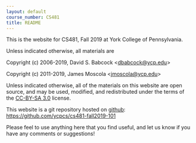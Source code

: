 ```yaml
---
layout: default
course_number: CS481
title: README
---
```


This is the website for CS481, Fall 2019 at York College of
Pennsylvania.

Unless indicated otherwise, all materials are

Copyright (c) 2006-2019, David S. Babcock &lt;<dbabcock@ycp.edu>&gt;

Copyright (c) 2011-2019, James Moscola &lt;<jmoscola@ycp.edu>&gt;

Unless indicated otherwise, all of the materials on this website
are open source, and may be used, modified, and redistributed
under the terms of the <a href="http://creativecommons.org/licenses/by-sa/3.0/us/">CC-BY-SA 3.0</a>
license.

This website is a git repository hosted on [github](https://github.com): <https://github.com/ycpcs/cs481-fall2019-101>

Please feel to use anything here that you find useful,
and let us know if you have any comments or suggestions!
